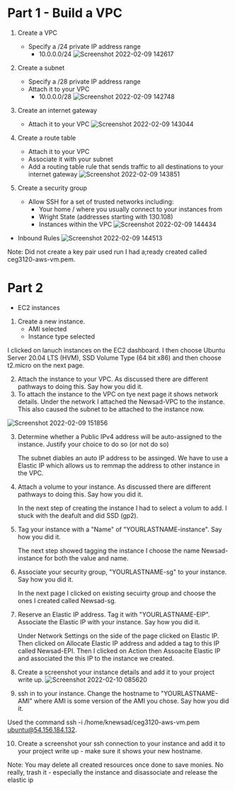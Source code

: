 # Part 1 - Build a VPC

1. Create a VPC
    - Specify a /24 private IP address range
      - 10.0.0.0/24
![Screenshot 2022-02-09 142617](https://user-images.githubusercontent.com/56359938/153285381-aa9dea90-9239-4c9d-ac12-8d47817a8672.png)

2. Create a subnet
    - Specify a /28 private IP address range
    - Attach it to your VPC
        - 10.0.0.0/28
 ![Screenshot 2022-02-09 142748](https://user-images.githubusercontent.com/56359938/153285443-282ee7f9-6bc9-439a-aaaa-f545d197efcf.png)

3. Create an internet gateway
    - Attach it to your VPC
    ![Screenshot 2022-02-09 143044](https://user-images.githubusercontent.com/56359938/153285598-bd14e61d-d75d-4ea7-8d33-8e06500eb33e.png)


4. Create a route table
    - Attach it to your VPC
    - Associate it with your subnet
    - Add a routing table rule that sends traffic to all destinations to your internet gateway
 ![Screenshot 2022-02-09 143851](https://user-images.githubusercontent.com/56359938/153285644-96dd84f9-8b64-4606-a339-c7b19c261fa8.png)


5. Create a security group
    - Allow SSH for a set of trusted networks including:
      - Your home / where you usually connect to your instances from
      - Wright State (addresses starting with 130.108)
      - Instances within the VPC
![Screenshot 2022-02-09 144434](https://user-images.githubusercontent.com/56359938/153285683-1acbd0c0-4ae9-408f-bf96-74cd7a831c22.png)
- Inbound Rules 
![Screenshot 2022-02-09 144513](https://user-images.githubusercontent.com/56359938/153285755-fac30252-e227-4c7c-ba79-dd70cb01da1d.png)

Note: Did not create a key pair used run I had a;ready created called ceg3120-aws-vm.pem.

# Part 2 
- EC2 instances
1. Create a new instance. 
    - AMI selected
    - Instance type selected
   
 I clicked on lanuch instances on the EC2 dashboard. I then choose Ubuntu Server 20.04 LTS (HVM), SSD Volume Type (64 bit x86) 
  and then choose t2.micro on the next page.

2. Attach the instance to your VPC. As discussed there are different pathways to doing this. Say how you did it.
3. 
    To attach the instance to the VPC on tye next page it shows network details. Under the network I attached the Newsad-VPC to the instance.
    This also caused the subnet to be attached to the instance now.
    
![Screenshot 2022-02-09 151856](https://user-images.githubusercontent.com/56359938/153286694-c9a34e0b-7f29-40cb-b3cf-42cd2b36bfeb.png)

3. Determine whether a Public IPv4 address will be auto-assigned to the instance. Justify your choice to do so (or not do so)

   The subnet diables an auto IP address to be assinged. We have to use a Elastic IP which allows us to remmap the address to other 
   instance in the VPC. 
   
4. Attach a volume to your instance. As discussed there are different pathways to doing this. Say how you did it.

    In the next step of creating the instance I had to select a volum to add. I stuck with the deafult and did SSD (gp2).

5. Tag your instance with a "Name" of "YOURLASTNAME-instance". Say how you did it.

    The next step showed tagging the instance I choose the name Newsad-instance for both the value and name. 

6. Associate your security group, "YOURLASTNAME-sg" to your instance. Say how you did it.

    In the next page I clicked on existing secuirty group and choose the ones I created called Newsad-sg.

7. Reserve an Elastic IP address. Tag it with "YOURLASTNAME-EIP". Associate the Elastic IP with your instance. Say how you did it.

    Under Network Settings on the side of the page clicked on Elastic IP. Then clicked on Allocate Elastic IP address and added
    a tag to this IP called Newsad-EPI. Then I clicked on Action then Assoacite Elastic IP and associated the this IP to the instance we created. 

8. Create a screenshot your instance details and add it to your project write up.
![Screenshot 2022-02-10 085620](https://user-images.githubusercontent.com/56359938/153423101-eb081197-8c24-43ac-b440-5e6b9e3b8fb9.png)


9. ssh in to your instance. Change the hostname to "YOURLASTNAME-AMI" where AMI is some version of the AMI you chose. Say how you did it.

Used the command ssh -i /home/knewsad/ceg3120-aws-vm.pem ubuntu@54.156.184.132.

10. Create a screenshot your ssh connection to your instance and add it to your project write up - make sure it shows your new hostname.

Note: You may delete all created resources once done to save monies. No really, trash it - especially the instance and disassociate and release the elastic ip

